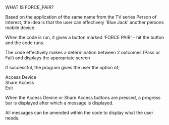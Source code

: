 WHAT IS FORCE_PAIR?

Based on the application of the same name from the TV series Person of Interest, the idea is that the user can effectively 'Blue Jack' another persons mobile device.

When the code is run, it gives a button marked 'FORCE PAIR' - hit the button and the code runs.

The code effectively makes a determination between 2 outcomes (Pass or Fail) and displays the appropriate screen

If successful, the program gives the user the option of;

Access Device    
Share Access     
Exit             

When the Access Device or Share Access buttons are pressed, a progress bar is displayed after which a message is displayed.

All messages can be amended within the code to display what the user needs.
